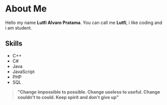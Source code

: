 # About Me

Hello my name **Lutfi Alvaro Pratama**. You can call me **Lutfi**, i like coding and i am student.

## Skills

- C++
- C#
- Java
- JavaScript
- PHP
- SQL

>**"Change impossible to possible. Change useless to useful. Change couldn't to could. Keep spirit and don't give up"**
